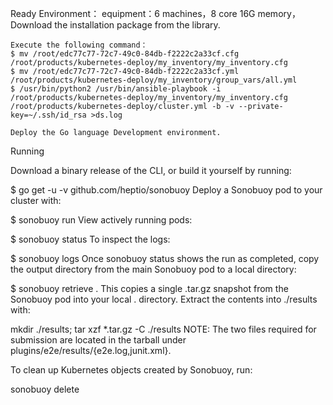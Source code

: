 Ready
Environment：
    equipment：6 machines，8 core 16G memory，Download the installation package from the library.
    
    Execute the following command：
    $ mv /root/edc77c77-72c7-49c0-84db-f2222c2a33cf.cfg /root/products/kubernetes-deploy/my_inventory/my_inventory.cfg
    $ mv /root/edc77c77-72c7-49c0-84db-f2222c2a33cf.yml /root/products/kubernetes-deploy/my_inventory/group_vars/all.yml
    $ /usr/bin/python2 /usr/bin/ansible-playbook -i /root/products/kubernetes-deploy/my_inventory/my_inventory.cfg /root/products/kubernetes-deploy/cluster.yml -b -v --private-key=~/.ssh/id_rsa >ds.log
    
    Deploy the Go language Development environment.

Running

Download a binary release of the CLI, or build it yourself by running:

$ go get -u -v github.com/heptio/sonobuoy
Deploy a Sonobuoy pod to your cluster with:

$ sonobuoy run
View actively running pods:

$ sonobuoy status 
To inspect the logs:

$ sonobuoy logs
Once sonobuoy status shows the run as completed, copy the output directory from the main Sonobuoy pod to a local directory:

$ sonobuoy retrieve .
This copies a single .tar.gz snapshot from the Sonobuoy pod into your local . directory. Extract the contents into ./results with:

mkdir ./results; tar xzf *.tar.gz -C ./results
NOTE: The two files required for submission are located in the tarball under plugins/e2e/results/{e2e.log,junit.xml}.

To clean up Kubernetes objects created by Sonobuoy, run:

sonobuoy delete

